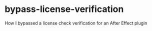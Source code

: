 # bypass-license-verification
How I bypassed a license check verification for an After Effect plugin
